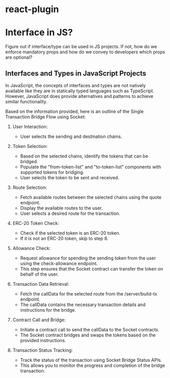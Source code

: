 # react-plugin

# Interface in JS?

Figure out if interface/type can be used in JS projects. If not, how do we enforce mandatory props and how do we convey to developers which props are optional?

## Interfaces and Types in JavaScript Projects

In JavaScript, the concepts of interfaces and types are not natively available like they are in statically typed languages such as TypeScript. However, JavaScript does provide alternatives and patterns to achieve similar functionality.

Based on the information provided, here is an outline of the Single Transaction Bridge Flow using Socket:

1. User Interaction:
   - User selects the sending and destination chains.

2. Token Selection:
   - Based on the selected chains, identify the tokens that can be bridged.
   - Populate the "from-token-list" and "to-token-list" components with supported tokens for bridging.
   - User selects the token to be sent and received.

3. Route Selection:
   - Fetch available routes between the selected chains using the quote endpoint.
   - Display the available routes to the user.
   - User selects a desired route for the transaction.

4. ERC-20 Token Check:
   - Check if the selected token is an ERC-20 token.
   - If it is not an ERC-20 token, skip to step 8.

5. Allowance Check:
   - Request allowance for spending the sending token from the user using the check-allowance endpoint.
   - This step ensures that the Socket contract can transfer the token on behalf of the user.

6. Transaction Data Retrieval:
   - Fetch the callData for the selected route from the /server/build-tx endpoint.
   - The callData contains the necessary transaction details and instructions for the bridge.

7. Contract Call and Bridge:
   - Initiate a contract call to send the callData to the Socket contracts.
   - The Socket contract bridges and swaps the tokens based on the provided instructions.

8. Transaction Status Tracking:
   - Track the status of the transaction using Socket Bridge Status APIs.
   - This allows you to monitor the progress and completion of the bridge transaction.